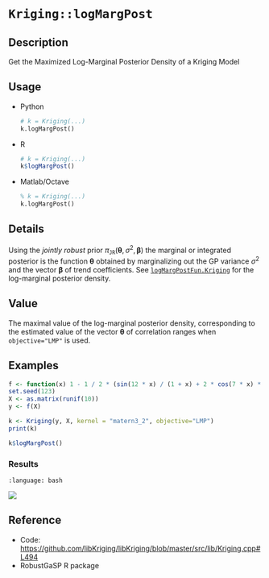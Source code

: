 # `Kriging::logMargPost`

## Description

Get the Maximized Log-Marginal Posterior Density of a Kriging Model


## Usage

* Python
    ```python
    # k = Kriging(...)
    k.logMargPost()
    ```
* R
    ```r
    # k = Kriging(...)
    k$logMargPost()
    ```
* Matlab/Octave
    ```octave
    % k = Kriging(...)
    k.logMargPost()
    ```

## Details

Using the *jointly robust* prior
$\pi_{\texttt{JR}}(\boldsymbol{\theta},\, \sigma^2, \,
\boldsymbol{\beta})$ the marginal or integrated posterior is the
function $\boldsymbol{\theta}$ obtained by marginalizing out the GP
variance $\sigma^2$ and the vector $\boldsymbol{\beta}$ of trend coefficients.
See [`logMargPostFun.Kriging`](logMargPostFun.Kriging) for the log-marginal 
posterior density.

## Value

The maximal value of the log-marginal posterior density, corresponding
to the estimated value of the vector $\boldsymbol{\theta}$ of
correlation ranges when `objective="LMP"` is used.


## Examples

```r
f <- function(x) 1 - 1 / 2 * (sin(12 * x) / (1 + x) + 2 * cos(7 * x) * x^5 + 0.7)
set.seed(123)
X <- as.matrix(runif(10))
y <- f(X)

k <- Kriging(y, X, kernel = "matern3_2", objective="LMP")
print(k)

k$logMargPost()
```

### Results
```{literalinclude} ../functions/examples/logMargPost.Kriging.md.Rout
:language: bash
```
![](../functions/examples/logMargPost.Kriging.md.png)


## Reference

* Code: <https://github.com/libKriging/libKriging/blob/master/src/lib/Kriging.cpp#L494>
* RobustGaSP R package

